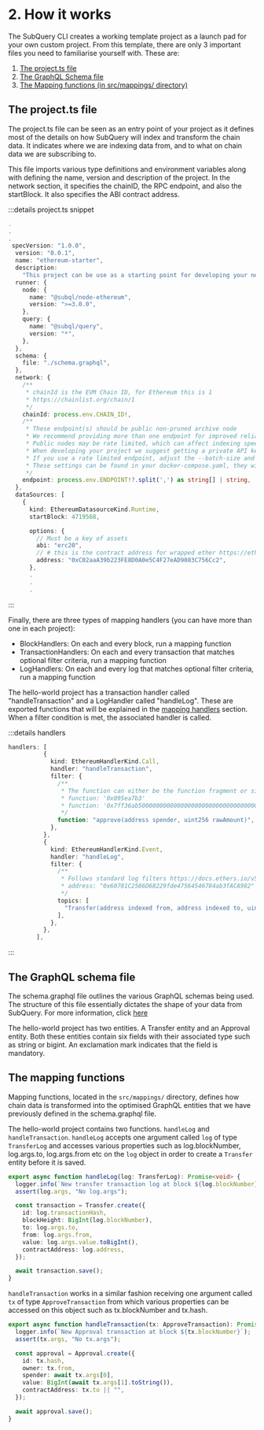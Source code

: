 # 2. How it works

The SubQuery CLI creates a working template project as a launch pad for your own custom project. From this template, there are only 3 important files you need to familiarise yourself with.
These are:

1. [The project.ts file](#the-projectts-file)
2. [The GraphQL Schema file](#the-graphql-schema-file)
3. [The Mapping functions (in src/mappings/ directory)](#the-mapping-functions)

## The project.ts file

The project.ts file can be seen as an entry point of your project as it defines most of the details on how SubQuery will index and transform the chain data. It indicates where we are indexing data from, and to what on chain data we are subscribing to.

This file imports various type definitions and environment variables along with defining the name, version and description of the project. In the network section, it specifies the chainID, the RPC endpoint, and also the startBlock. It also specifies the ABI contract address.

:::details project.ts snippet
```ts
.
.
.
 specVersion: "1.0.0",
  version: "0.0.1",
  name: "ethereum-starter",
  description:
    "This project can be use as a starting point for developing your new Ethereum SubQuery project",
  runner: {
    node: {
      name: "@subql/node-ethereum",
      version: ">=3.0.0",
    },
    query: {
      name: "@subql/query",
      version: "*",
    },
  },
  schema: {
    file: "./schema.graphql",
  },
  network: {
    /**
     * chainId is the EVM Chain ID, for Ethereum this is 1
     * https://chainlist.org/chain/1
     */
    chainId: process.env.CHAIN_ID!,
    /**
     * These endpoint(s) should be public non-pruned archive node
     * We recommend providing more than one endpoint for improved reliability, performance, and uptime
     * Public nodes may be rate limited, which can affect indexing speed
     * When developing your project we suggest getting a private API key
     * If you use a rate limited endpoint, adjust the --batch-size and --workers parameters
     * These settings can be found in your docker-compose.yaml, they will slow indexing but prevent your project being rate limited
     */
    endpoint: process.env.ENDPOINT!?.split(',') as string[] | string,
  },
  dataSources: [
    {
      kind: EthereumDatasourceKind.Runtime,
      startBlock: 4719568,

      options: {
        // Must be a key of assets
        abi: "erc20",
        // # this is the contract address for wrapped ether https://etherscan.io/address/0xc02aaa39b223fe8d0a0e5c4f27ead9083c756cc2
        address: "0xC02aaA39b223FE8D0A0e5C4F27eAD9083C756Cc2",
      },
      .
      .
      .
```
:::

Finally, there are three types of mapping handlers (you can have more than one in each project):

* BlockHandlers: On each and every block, run a mapping function
* TransactionHandlers: On each and every transaction that matches optional filter criteria, run a mapping function
* LogHandlers: On each and every log that matches optional filter criteria, run a mapping function

The hello-world project has a transaction handler called "handleTransaction" and a LogHandler called "handleLog". These are exported functions that will be explained in the [mapping handlers]((../build/mapping/ethereum.md)) section. When a filter condition is met, the associated handler is called. 

:::details handlers
```ts
handlers: [
          {
            kind: EthereumHandlerKind.Call,
            handler: "handleTransaction",
            filter: {
              /**
               * The function can either be the function fragment or signature
               * function: '0x095ea7b3'
               * function: '0x7ff36ab500000000000000000000000000000000000000000000000000000000'
               */
              function: "approve(address spender, uint256 rawAmount)",
            },
          },
          {
            kind: EthereumHandlerKind.Event,
            handler: "handleLog",
            filter: {
              /**
               * Follows standard log filters https://docs.ethers.io/v5/concepts/events/
               * address: "0x60781C2586D68229fde47564546784ab3fACA982"
               */
              topics: [
                "Transfer(address indexed from, address indexed to, uint256 amount)",
              ],
            },
          },
        ],
```
:::

## The GraphQL schema file

The schema.graphql file outlines the various GraphQL schemas being used. The structure of this file essentially dictates the shape of your data from SubQuery. For more information, click [here](../build/graphql.md)

The hello-world project has two entities. A Transfer entity and an Approval entity. Both these entities contain six fields with their associated type such as string or bigint. An exclamation mark indicates that the field is mandatory.

## The mapping functions

Mapping functions, located in the `src/mappings/` directory, defines how chain data is transformed into the optimised GraphQL entities that we have previously defined in the schema.graphql file.

The hello-world project contains two functions. `handleLog` and `handleTransaction`. `handleLog` accepts one argument called `log` of type `TransferLog` and accesses various properties such as log.blockNumber, log.args.to, log.args.from etc on the `log` object in order to create a `Transfer` entity before it is saved.

```ts
export async function handleLog(log: TransferLog): Promise<void> {
  logger.info(`New transfer transaction log at block ${log.blockNumber}`);
  assert(log.args, "No log.args");

  const transaction = Transfer.create({
    id: log.transactionHash,
    blockHeight: BigInt(log.blockNumber),
    to: log.args.to,
    from: log.args.from,
    value: log.args.value.toBigInt(),
    contractAddress: log.address,
  });

  await transaction.save();
}
```

`handleTransaction` works in a similar fashion receiving one argument called `tx` of type `ApproveTransaction` from which various properties can be accessed on this object such as tx.blockNumber and tx.hash.

```ts
export async function handleTransaction(tx: ApproveTransaction): Promise<void> {
  logger.info(`New Approval transaction at block ${tx.blockNumber}`);
  assert(tx.args, "No tx.args");

  const approval = Approval.create({
    id: tx.hash,
    owner: tx.from,
    spender: await tx.args[0],
    value: BigInt(await tx.args[1].toString()),
    contractAddress: tx.to || "",
  });

  await approval.save();
}

```
